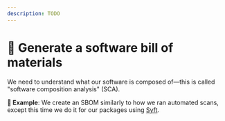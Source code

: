 ```yaml
---
description: TODO
---
```


# 🧾 Generate a software bill of materials

We need to understand what our software is composed of—this is called "software composition analysis" (SCA).

**🎯 Example**: We create an SBOM similarly to how we ran automated scans, except this time we do it for our packages using [Syft](https://github.com/anchore/syft).
